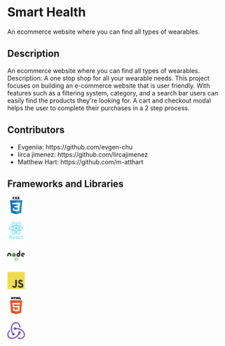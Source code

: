 # Smart Health
An ecommerce website where you can find all types of wearables. 

## Description
An ecommerce website where you can find all types of wearables.
Description: A one stop shop for all your wearable needs. This project focuses on building an e-commerce website that is user friendly. With features such as a filtering system, category, and a search bar users can easily find the products they're looking for. A cart and checkout modal helps the user to complete their purchases in a 2 step process.

## Contributors
<ul><li>Evgeniia: https://github.com/evgen-chu</li>
<li>lirca jimenez: https://github.com/lircajimenez</li>
<li>Matthew Hart: https://github.com/m-atthart</li></ul>

## Frameworks and Libraries 
<a href="https://www.w3schools.com/css/" target="_blank"> <img src="https://raw.githubusercontent.com/devicons/devicon/master/icons/css3/css3-original-wordmark.svg" alt="css3" width="40" height="40"/> </a> 

<a href="https://reactjs.org/" target="_blank"> <img src="https://raw.githubusercontent.com/devicons/devicon/master/icons/react/react-original-wordmark.svg" alt="react" width="40" height="40"/> </a>

<a href="https://nodejs.org" target="_blank"> <img src="https://raw.githubusercontent.com/devicons/devicon/master/icons/nodejs/nodejs-original-wordmark.svg" alt="nodejs" width="40" height="40"/> </a> 

<a href="https://developer.mozilla.org/en-US/docs/Web/JavaScript" target="_blank"> <img src="https://raw.githubusercontent.com/devicons/devicon/master/icons/javascript/javascript-original.svg" alt="javascript" width="40" height="40"/> </a>

 <a href="https://www.w3.org/html/" target="_blank"> <img src="https://raw.githubusercontent.com/devicons/devicon/master/icons/html5/html5-original-wordmark.svg" alt="html5" width="40" height="40"/> </a> 

 <a href="https://redux.js.org" target="_blank"> <img src="https://raw.githubusercontent.com/devicons/devicon/master/icons/redux/redux-original.svg" alt="redux" width="40" height="40"/> </a> 

